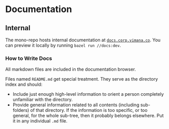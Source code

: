 # Documentation

## Internal

The mono-repo hosts internal documentation at [`docs.corp.vimana.co`](https://TODO).
You can preview it locally by running `bazel run //docs:dev`.

### How to Write Docs

All markdown files are included in the documentation browser.

Files named `README.md` get special treatment.
They serve as the directory index and should:

- Include just enough high-level information
  to orient a person completely unfamiliar with the directory.
- Provide general information related to all contents (including sub-folders)
  of that directory.
  If the information is too specific, or too general, for the whole sub-tree,
  then it probably belongs elsewhere.
  Put it in any individual `.md` file.
